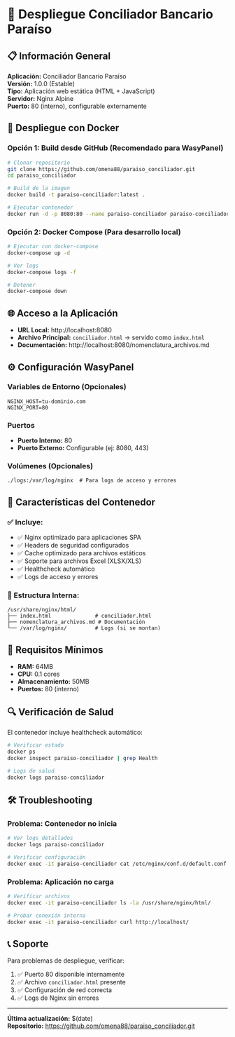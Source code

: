 # 🚀 Despliegue Conciliador Bancario Paraíso

## 📋 Información General

**Aplicación:** Conciliador Bancario Paraíso  
**Versión:** 1.0.0 (Estable)  
**Tipo:** Aplicación web estática (HTML + JavaScript)  
**Servidor:** Nginx Alpine  
**Puerto:** 80 (interno), configurable externamente  

## 🐳 Despliegue con Docker

### Opción 1: Build desde GitHub (Recomendado para WasyPanel)

```bash
# Clonar repositorio
git clone https://github.com/omena88/paraiso_conciliador.git
cd paraiso_conciliador

# Build de la imagen
docker build -t paraiso-conciliador:latest .

# Ejecutar contenedor
docker run -d -p 8080:80 --name paraiso-conciliador paraiso-conciliador:latest
```

### Opción 2: Docker Compose (Para desarrollo local)

```bash
# Ejecutar con docker-compose
docker-compose up -d

# Ver logs
docker-compose logs -f

# Detener
docker-compose down
```

## 🌐 Acceso a la Aplicación

- **URL Local:** http://localhost:8080
- **Archivo Principal:** `conciliador.html` → servido como `index.html`
- **Documentación:** http://localhost:8080/nomenclatura_archivos.md

## ⚙️ Configuración WasyPanel

### Variables de Entorno (Opcionales)
```
NGINX_HOST=tu-dominio.com
NGINX_PORT=80
```

### Puertos
- **Puerto Interno:** 80
- **Puerto Externo:** Configurable (ej: 8080, 443)

### Volúmenes (Opcionales)
```
./logs:/var/log/nginx  # Para logs de acceso y errores
```

## 🔧 Características del Contenedor

### ✅ Incluye:
- ✅ Nginx optimizado para aplicaciones SPA
- ✅ Headers de seguridad configurados
- ✅ Cache optimizado para archivos estáticos
- ✅ Soporte para archivos Excel (XLSX/XLS)
- ✅ Healthcheck automático
- ✅ Logs de acceso y errores

### 📁 Estructura Interna:
```
/usr/share/nginx/html/
├── index.html              # conciliador.html
├── nomenclatura_archivos.md # Documentación
└── /var/log/nginx/         # Logs (si se montan)
```

## 🚨 Requisitos Mínimos

- **RAM:** 64MB
- **CPU:** 0.1 cores
- **Almacenamiento:** 50MB
- **Puertos:** 80 (interno)

## 🔍 Verificación de Salud

El contenedor incluye healthcheck automático:
```bash
# Verificar estado
docker ps
docker inspect paraiso-conciliador | grep Health

# Logs de salud
docker logs paraiso-conciliador
```

## 🛠️ Troubleshooting

### Problema: Contenedor no inicia
```bash
# Ver logs detallados
docker logs paraiso-conciliador

# Verificar configuración
docker exec -it paraiso-conciliador cat /etc/nginx/conf.d/default.conf
```

### Problema: Aplicación no carga
```bash
# Verificar archivos
docker exec -it paraiso-conciliador ls -la /usr/share/nginx/html/

# Probar conexión interna
docker exec -it paraiso-conciliador curl http://localhost/
```

## 📞 Soporte

Para problemas de despliegue, verificar:
1. ✅ Puerto 80 disponible internamente
2. ✅ Archivo `conciliador.html` presente
3. ✅ Configuración de red correcta
4. ✅ Logs de Nginx sin errores

---
**Última actualización:** $(date)  
**Repositorio:** https://github.com/omena88/paraiso_conciliador.git
